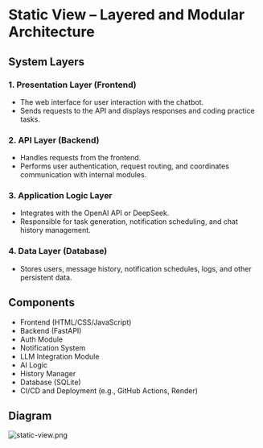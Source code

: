 # Static View – Layered and Modular Architecture

## System Layers

### 1. Presentation Layer (Frontend)
- The web interface for user interaction with the chatbot.
- Sends requests to the API and displays responses and coding practice tasks.

### 2. API Layer (Backend)
- Handles requests from the frontend.
- Performs user authentication, request routing, and coordinates communication with internal modules.

### 3. Application Logic Layer
- Integrates with the OpenAI API or DeepSeek.
- Responsible for task generation, notification scheduling, and chat history management.

### 4. Data Layer (Database)
- Stores users, message history, notification schedules, logs, and other persistent data.

## Components

- Frontend (HTML/CSS/JavaScript)
- Backend (FastAPI)
- Auth Module
- Notification System
- LLM Integration Module
- AI Logic
- History Manager
- Database (SQLite)
- CI/CD and Deployment (e.g., GitHub Actions, Render)

## Diagram
![static-view.png](https://img.plantuml.biz/plantuml/png/ZLLDZzem4BtxLupsKZYWjDTLLPL2Lui4BILezx2x1vDCWeLZf_QaDAhwtpiEWKrPs8K3iZrlthpviFFPatHK5LgG8eqGaoILm9t2xJMCrf9Mbc3eahKYJAXo29brC7SsTx8ebCbvBHDsGI7yHfbIyZaajYYjGKCnrKpgs5MQN6C7ujSojTj0GAxg6hGoI7M9K5fTXqt7vcnbqf5r1XryUDynf9Z9IjCIVzDGgzmK71iI_aFNGPKosSWSbo7JPvZ6Z8HunucWvptdRmrCPSskhGDSlRHTmHy1_7kuSPR3cFJHtECA9Y5a9XDy4dy3wN0-EUOw71qelh296GBuqVHkf2TUzPzsnc55QvZPjD87phBKAccrs9pRTHpXDE0GRpgTDKAvXm73CR-NQ8OJY62CMCQ8cqFqoOwXtNwpfB8zTLnxmgArt2fFrjKmauOrk5RgM98yLlTyjXUKyibAUeI7SRjYIV6FASySIvfRJxb3tlTRrf4jYihiPKZdxDQBius0mU3JsHh3DTmkb_CO5lYpGa_GMtoDbtrn5j-GTNl237VeL5O3MVPWmGlCkHWyeb5JEoF-npSCRoNAh0kKQRHrmLPvPWjL4cy9sxUhyTzbHD9l84U-CqszH0VK-5mq3Smtabf307CySQ7N2L7yY9X6KvJOb5-DOpd7WyHEiVo5-mmmRPp5IzobTRrlIhhUkRzLq5C37nGbQmpTXB9z_S1qWEAqswK2OnQ6aUFsWs_ZUF7AV7yS35wRxxRa_8BncyoNhDSCH0G5UXykP0Jy3Q3AzyK_)
